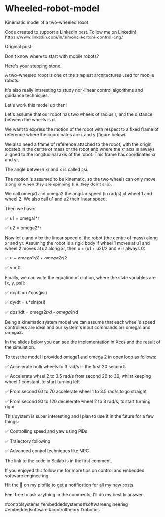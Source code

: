 # Wheeled-robot-model
Kinematic model of a two-wheeled robot

Code created to support a Linkedin post. Follow me on Linkedin! https://www.linkedin.com/in/simone-bertoni-control-eng/

Original post:

Don't know where to start with mobile robots?

Here's your stepping stone.

A two-wheeled robot is one of the simplest architectures used for mobile robots.

It's also really interesting to study non-linear control algorithms and guidance techniques.

Let's work this model up then!

Let's assume that our robot has two wheels of radius r, and the distance between the wheels is d.

We want to express the motion of the robot with respect to a fixed frame of reference where the coordinates are x and y (figure below).

We also need a frame of reference attached to the robot, with the origin located in the centre of mass of the robot and where the xr axis is always aligned to the longitudinal axis of the robot. This frame has coordinates xr and yr.

The angle between xr and x is called psi.

The motion is assumed to be kinematic, so the two wheels can only move along xr when they are spinning (i.e. they don't slip).

We call omega1 and omega2 the angular speed (in rad/s) of wheel 1 and wheel 2. We also call u1 and u2 their linear speed.

Then we have:

✅ u1 = omega1*r

✅ u2 = omega2*r

Now let u and v be the linear speed of the robot (the centre of mass) along xr and yr. Assuming the robot is a rigid body if wheel 1 moves at u1 and wheel 2 moves at u2 along xr, then u = (u1 + u2)/2 and v is always 0:

✅ u = omega1*r/2 + omega2*r/2

✅ v = 0

Finally, we can write the equation of motion, where the state variables are [x, y, psi]:

✅ dx/dt = u*cos(psi)

✅ dy/dt = u*sin(psi)

✅ dpsi/dt = omega2*r/d - omega1*r/d

Being a kinematic system model we can assume that each wheel's speed controllers are ideal and our system's input commands are omega1 and omega2.

In the slides below you can see the implementation in Xcos and the result of the simulation.

To test the model I provided omega1 and omega 2 in open loop as follows:

✅ Accelerate both wheels to 3 rad/s in the first 20 seconds

✅ Accelerate wheel 2 to 3.5 rad/s from second 20 to 30, whilst keeping wheel 1 constant, to start turning left

✅ From second 60 to 70 accelerate wheel 1 to 3.5 rad/s to go straight

✅ From second 90 to 120 decelerate wheel 2 to 3 rad/s, to start turning right

This system is super interesting and I plan to use it in the future for a few things:

✅ Controlling speed and yaw using PIDs

✅ Trajectory following

✅ Advanced control techniques like MPC

The link to the code in Scilab is in the first comment.

If you enjoyed this follow me for more tips on control and embedded software engineering.

Hit the 🔔 on my profile to get a notification for all my new posts.

Feel free to ask anything in the comments, I'll do my best to answer.

#controlsystems #embeddedsystems #softwareengineering #embeddedsoftware #controltheory #robotics
